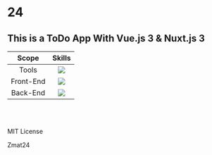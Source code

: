 # 24
## This is a ToDo App With <b>Vue.js 3</b> & <b>Nuxt.js 3</b> 


| Scope     | Skills                                                                           |
|:---------:|:--------------------------------------------------------------------------------:|
| Tools     | <img src="https://skillicons.dev/icons?i=github,vscode,git,md,postman&perline=5">|
| Front-End | <img src="https://skillicons.dev/icons?i=js,vue,nuxtjs,tailwind,html&perline=5"> |
| Back-End  | <img src="https://skillicons.dev/icons?i=php,mysql&perline=2">                   |

 
<br><br>
<p>MIT License</p>

Zmat24